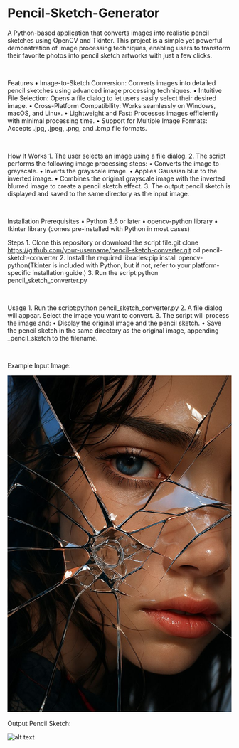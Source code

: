 # Pencil-Sketch-Generator

A Python-based application that converts images into realistic pencil sketches using OpenCV and Tkinter. This project is a simple yet powerful demonstration of image processing techniques, enabling users to transform their favorite photos into pencil sketch artworks with just a few clicks.

  	  

Features
	•	Image-to-Sketch Conversion: Converts images into detailed pencil sketches using advanced image processing techniques.
	•	Intuitive File Selection: Opens a file dialog to let users easily select their desired image.
	•	Cross-Platform Compatibility: Works seamlessly on Windows, macOS, and Linux.
	•	Lightweight and Fast: Processes images efficiently with minimal processing time.
	•	Support for Multiple Image Formats: Accepts .jpg, .jpeg, .png, and .bmp file formats.


  	  

How It Works
	1.	The user selects an image using a file dialog.
	2.	The script performs the following image processing steps:
		•	Converts the image to grayscale.
		•	Inverts the grayscale image.
		•	Applies Gaussian blur to the inverted image.
		•	Combines the original grayscale image with the inverted blurred image to create a pencil sketch effect.
	3.	The output pencil sketch is displayed and saved to the same directory as the input image.


  	  

Installation
Prerequisites
	•	Python 3.6 or later
	•	opencv-python library
	•	tkinter library (comes pre-installed with Python in most cases)

Steps
	1.	Clone this repository or download the script file.git clone https://github.com/your-username/pencil-sketch-converter.git
		cd pencil-sketch-converter
	2.	Install the required libraries:pip install opencv-python(Tkinter is included with Python, but if not, refer to your platform-specific installation guide.)
	3.	Run the script:python pencil_sketch_converter.py


  	  

Usage
	1.	Run the script:python pencil_sketch_converter.py
	2.	A file dialog will appear. Select the image you want to convert.
	3.	The script will process the image and:
		•	Display the original image and the pencil sketch.
		•	Save the pencil sketch in the same directory as the original image, appending _pencil_sketch to the filename.


  	  

Example
Input Image:

![alt text](https://github.com/AishwaryaWaghmore/Pencil-Sketch-Generator/blob/main/images/pin.jpeg?raw=true)

Output Pencil Sketch:

![alt text](https://github.com/AishwaryaWaghmore/Pencil-Sketch-Generator/blob/main/images/pin_pencil_sketch.jpeg?raw=true)
